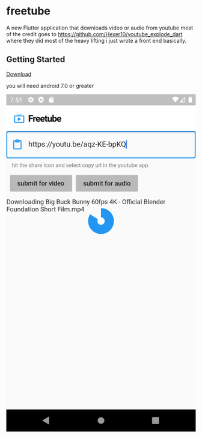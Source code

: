 # freetube

A new Flutter application that downloads video or audio from youtube most of the credit goes to 
https://github.com/Hexer10/youtube_explode_dart
where they did most of the heavy lifting i just wrote a front end basically.

## Getting Started

[Download](https://github.com/silverfox983/Freetube/raw/master/build/app/outputs/apk/release/app-release.apk)

you will need android 7.0 or greater

![](picture.png)

